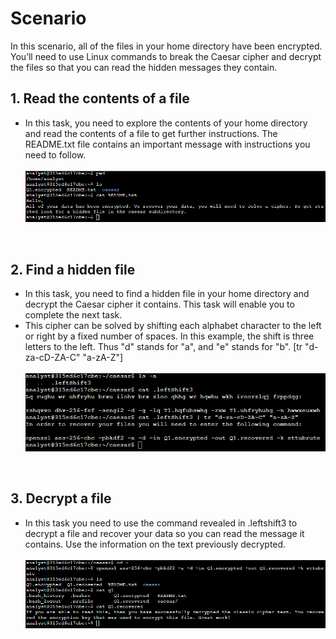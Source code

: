 # Scenario
In this scenario, all of the files in your home directory have been encrypted. You’ll need to use Linux commands to break the Caesar cipher and decrypt the files so that you can read the hidden messages they contain.

## 1. Read the contents of a file
- In this task, you need to explore the contents of your home directory and read the contents of a file to get further instructions. The README.txt file contains an important message with instructions you need to follow.<br><br>
![Check_readme_message](https://github.com/Cr1msonPho3nix/Asset_Management/blob/main/img/Decrypt%20an%20encrypted%20message/1.check_readme_message.PNG)
<br>

## 2. Find a hidden file
- In this task, you need to find a hidden file in your home directory and decrypt the Caesar cipher it contains. This task will enable you to complete the next task.
- This cipher can be solved by shifting each alphabet character to the left or right by a fixed number of spaces. In this example, the shift is three letters to the left. Thus "d" stands for "a", and "e" stands for "b". [tr "d-za-cD-ZA-C" "a-zA-Z"]<br><br>
![Decrypting_caesar](https://github.com/Cr1msonPho3nix/Asset_Management/blob/main/img/Decrypt%20an%20encrypted%20message/2.decrypting_caesar.PNG)
<br>

## 3. Decrypt a file
- In this task you need to use the command revealed in .leftshift3 to decrypt a file and recover your data so you can read the message it contains. Use the information on the text previously decrypted.<br><br>
![Decrypting_Q1.files](https://github.com/Cr1msonPho3nix/Asset_Management/blob/main/img/Decrypt%20an%20encrypted%20message/3.decrypting_Q1.files.PNG)